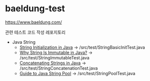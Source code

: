 # baeldung-test


https://www.baeldung.com/

관련 테스트 코드 작성 레포지토리

- Java String
  - [String Initialization in Java](https://www.baeldung.com/java-string-initialization) -> /src/test/StringBasicInitTest.java
  - [Why String Is Immutable in Java?](https://www.baeldung.com/java-string-immutable) -> /src/test/StringImmutableTest.java
  - [Concatenating Strings in Java](https://www.baeldung.com/java-strings-concatenation) -> /src/test/StringConcatenationTest.java
  - [Guide to Java String Pool](https://www.baeldung.com/java-string-pool#string-interning) -> /src/test/StringPoolTest.java